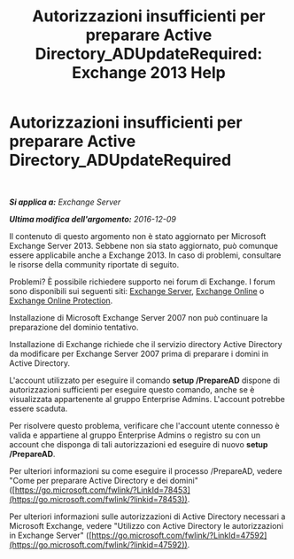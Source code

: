 ﻿---
title: 'Autorizzazioni insufficienti per preparare Active Directory_ADUpdateRequired: Exchange 2013 Help'
TOCTitle: Autorizzazioni insufficienti per preparare Active Directory_ADUpdateRequired
ms:assetid: 1412d8a1-605a-4b1e-bee3-0c97f2cc9e65
ms:mtpsurl: https://technet.microsoft.com/it-it/library/ms.exch.setupreadiness.adupdaterequired(v=EXCHG.150)
ms:contentKeyID: 50480031
ms.date: 05/22/2018
mtps_version: v=EXCHG.150
ms.translationtype: MT
---

# Autorizzazioni insufficienti per preparare Active Directory\_ADUpdateRequired

 

_**Si applica a:** Exchange Server_

_**Ultima modifica dell'argomento:** 2016-12-09_

Il contenuto di questo argomento non è stato aggiornato per Microsoft Exchange Server 2013. Sebbene non sia stato aggiornato, può comunque essere applicabile anche a Exchange 2013. In caso di problemi, consultare le risorse della community riportate di seguito.

Problemi? È possibile richiedere supporto nei forum di Exchange. I forum sono disponibili sui seguenti siti: [Exchange Server](https://go.microsoft.com/fwlink/p/?linkid=60612), [Exchange Online](https://go.microsoft.com/fwlink/p/?linkid=267542) o [Exchange Online Protection](https://go.microsoft.com/fwlink/p/?linkid=285351).

Installazione di Microsoft Exchange Server 2007 non può continuare la preparazione del dominio tentativo.

Installazione di Exchange richiede che il servizio directory Active Directory da modificare per Exchange Server 2007 prima di preparare i domini in Active Directory.

L'account utilizzato per eseguire il comando **setup /PrepareAD** dispone di autorizzazioni sufficienti per eseguire questo comando, anche se è visualizzata appartenente al gruppo Enterprise Admins. L'account potrebbe essere scaduta.

Per risolvere questo problema, verificare che l'account utente connesso è valida e appartiene al gruppo Enterprise Admins o registro su con un account che disponga di tali autorizzazioni ed eseguire di nuovo **setup /PrepareAD**.

Per ulteriori informazioni su come eseguire il processo /PrepareAD, vedere "Come per preparare Active Directory e dei domini" ([https://go.microsoft.com/fwlink/?LinkId=78453](https://go.microsoft.com/fwlink/?linkid=78453)).

Per ulteriori informazioni sulle autorizzazioni di Active Directory necessari a Microsoft Exchange, vedere "Utilizzo con Active Directory le autorizzazioni in Exchange Server" ([https://go.microsoft.com/fwlink/?LinkId=47592](https://go.microsoft.com/fwlink/?linkid=47592)).

